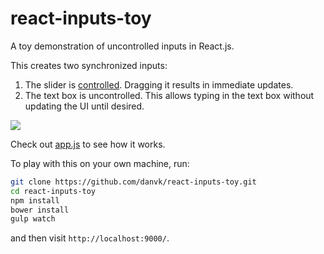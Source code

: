 # react-inputs-toy
A toy demonstration of uncontrolled inputs in React.js.

This creates two synchronized inputs:

1. The slider is [controlled][]. Dragging it results in immediate updates.
2. The text box is uncontrolled. This allows typing in the text box without
   updating the UI until desired.

![][gif]

Check out [app.js][] to see how it works.

To play with this on your own machine, run:

```bash
git clone https://github.com/danvk/react-inputs-toy.git
cd react-inputs-toy
npm install
bower install
gulp watch
```

and then visit `http://localhost:9000/`.

[gif]: animation.gif
[controlled]: http://facebook.github.io/react/docs/forms.html#controlled-components
[app.js]: app/scripts/app.js
